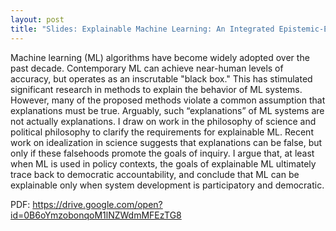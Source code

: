 ```yaml
---
layout: post
title: "Slides: Explainable Machine Learning: An Integrated Epistemic-Ethical Analysis"
---
```


Machine learning (ML) algorithms have become widely adopted over the past decade.  Contemporary ML can achieve near-human levels of accuracy, but operates as an inscrutable "black box."  This has stimulated significant research in methods to explain the behavior of ML systems.  However, many of the proposed methods violate a common assumption that explanations must be true.  Arguably, such “explanations” of ML systems are not actually explanations.  I draw on work in the philosophy of science and political philosophy to clarify the requirements for explainable ML.  Recent work on idealization in science suggests that explanations can be false, but only if these falsehoods promote the goals of inquiry.  I argue that, at least when ML is used in policy contexts, the goals of explainable ML ultimately trace back to democratic accountability, and conclude that ML can be explainable only when system development is participatory and democratic.  

PDF: <https://drive.google.com/open?id=0B6oYmzobonqoM1lNZWdmMFEzTG8>